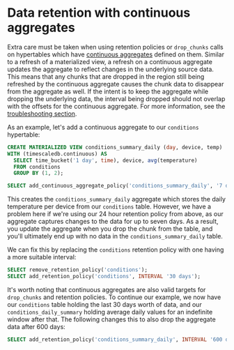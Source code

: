# Data retention with continuous aggregates

Extra care must be taken when using retention policies or `drop_chunks` calls on
hypertables which have [continuous aggregates][continuous_aggregates] defined on
them. Similar to a refresh of a materialized view, a refresh on a continuous aggregate
updates the aggregate to reflect changes in the underlying source data. This means
that any chunks that are dropped in the region still being refreshed by the
continuous aggregate causes the chunk data to disappear from the aggregate as
well. If the intent is to keep the aggregate while dropping the underlying data,
the interval being dropped should not overlap with the offsets for the continuous
aggregate. For more information, see the [troubleshooting section][troubleshooting].
</highlight>

As an example, let's add a continuous aggregate to our `conditions` hypertable:
```sql
CREATE MATERIALIZED VIEW conditions_summary_daily (day, device, temp)
WITH (timescaledb.continuous) AS
  SELECT time_bucket('1 day', time), device, avg(temperature)
  FROM conditions
  GROUP BY (1, 2);

SELECT add_continuous_aggregate_policy('conditions_summary_daily', '7 days', '1 day', '1 day');
```

This creates the `conditions_summary_daily` aggregate which stores the daily
temperature per device from our `conditions` table. However, we have a problem here
if we're using our 24 hour retention policy from above, as our aggregate captures
changes to the data for up to seven days. As a result, you update the aggregate
when you drop the chunk from the table, and you'll ultimately end up with no data in the
`conditions_summary_daily` table.

We can fix this by replacing the `conditions` retention policy with one having a more
suitable interval:
```sql
SELECT remove_retention_policy('conditions');
SELECT add_retention_policy('conditions', INTERVAL '30 days');
```

It's worth noting that continuous aggregates are also valid targets for `drop_chunks`
and retention policies. To continue our example, we now have our `conditions` table
holding the last 30 days worth of data, and our `conditions_daily_summary` holding
average daily values for an indefinite window after that. The following changes
this to also drop the aggregate data after 600 days:

```sql
SELECT add_retention_policy('conditions_summary_daily', INTERVAL '600 days');
```

[drop_chunks]: /api/:currentVersion:/hypertable/drop_chunks
[add_retention_policy]: /api/:currentVersion:/data-retention/add_retention_policy
[continuous_aggregates]: /how-to-guides/continuous-aggregates
[troubleshooting]: /how-to-guides/continuous-aggregates/troubleshooting/
